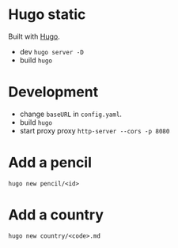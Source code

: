 # Hugo static

Built with [Hugo](https://gohugo.io).

- dev `hugo server -D`
- build `hugo`

# Development

- change `baseURL` in `config.yaml`.
- build `hugo`
- start proxy proxy `http-server --cors -p 8080`


# Add a pencil

`hugo new pencil/<id>`

# Add a country

`hugo new country/<code>.md`
